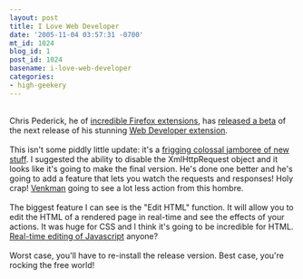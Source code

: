 ```yaml
---
layout: post
title: I Love Web Developer
date: '2005-11-04 03:57:31 -0700'
mt_id: 1024
blog_id: 1
post_id: 1024
basename: i-love-web-developer
categories:
- high-geekery
---
```

<br />Chris Pederick, he of <a href="http://chrispederick.com/work/">incredible Firefox extensions</a>, has <a href="http://chrispederick.com/work/webdeveloper/beta/">released a beta</a> of the next release of his stunning <a href="http://chrispederick.com/work/webdeveloper/">Web Developer extension</a>.<br /><br />This isn't some piddly little update: it's a <a href="http://chrispederick.com/work/webdeveloper/documentation/todo/">frigging colossal jamboree of new stuff</a>. I suggested the ability to disable the XmlHttpRequest object and it looks like it's going to make the final version. He's done one better and he's going to add a feature that lets you watch the requests and responses! Holy crap! <a href="">Venkman</a> going to see a lot less action from this hombre.<br /><br />The biggest feature I can see is the "Edit HTML" function. It will allow you to edit the HTML of a rendered page in real-time and see the effects of your actions. It was huge for CSS and I think it's going to be incredible for HTML. <a href="http://mochikit.com/examples/interpreter/index.html">Real-time editing of Javascript</a> anyone?<br /><br />Worst case, you'll have to re-install the release version. Best case, you're rocking the free world!<br /><br /><br />
